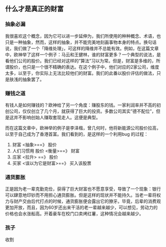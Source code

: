 ## 什么才是真正的财富

### 抽象必漏
我很喜欢这个概念，因为它可以进一步延伸为，我们所使用的种种概念、术语，也只是一种抽象，然而，这样的抽象，并不能完美地刻画事物本身的特点。换句话说，我们做了一个「降维处理」，可这样的降维并不总能有效。例如，在这篇文章中，欧神举了这样一个例子：马云和王健林，谁的财富更多？一个典型的说法，是看他们公司的股价。我们已经对这样的”算法”习以为常。但是，财富是多维的，所谓股价，也只是一个很不精确的表达。在这个例子中，他们对应的2家公司，维度太多，以至于，你实际上无法比较他们的财富。我们的此番以股价评估的做法，只是肤浅的抽象罢了。

### 赚钱之道
有钱人是如何赚钱的？欧神给了另一个角度：赚股东的钱。一家利润率并不高的初创公司，仅仅创立了几个月，就获得了巨大的投资。多数公司其实”德不配位”，但是这并不影响创始人赚取套现走人。这便是典型。

而在这篇文章中，欧神举的例子是李泽楷，曾几何时，他将新能源公司股价拉高，以至于自己成为了香港首富。我们看到的，是这样的一个利用bug 的过程：
1. 财富      <抽象>==》    股价 
2. 人们习惯用   股价   <衡量>==》 财富
3. 庄家    <拉升> ==》 股价
4. 买家     <误以为它是财富>==》 买入该股票


### 通货膨胀
正是因为老一辈克勤克俭，获得了巨大财富也不愿意享受，导致了一个现象：银行可以肆意地印钞而不用担心通货膨胀。但是这样的现状并不能持久。当老一辈将权力与财产交由后代打点的时候，通货膨胀便会露出它的獠牙。毕竟，后辈的消费观更加开放，而且，因为60岁还出来干活的老一辈越来越少，可以想见，劳动力的价格也会水涨船高。开着豪车在校门口卖烤红薯，这种情况会越来越少。

### 孩子
收割